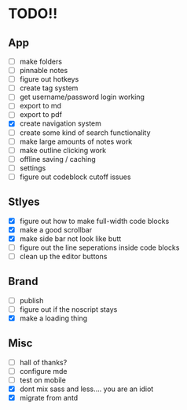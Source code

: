 # TODO!!

## App

- [ ] make folders
- [ ] pinnable notes
- [ ] figure out hotkeys
- [ ] create tag system
- [ ] get username/password login working
- [ ] export to md
- [ ] export to pdf
- [x] create navigation system
- [ ] create some kind of search functionality
- [ ] make large amounts of notes work
- [ ] make outline clicking work
- [ ] offline saving / caching
- [ ] settings
- [ ] figure out codeblock cutoff issues

## Stlyes

- [x] figure out how to make full-width code blocks
- [x] make a good scrollbar
- [x] make side bar not look like butt
- [ ] figure out the line seperations inside code blocks
- [ ] clean up the editor buttons

## Brand

- [ ] publish
- [ ] figure out if the noscript stays
- [x] make a loading thing

## Misc

- [ ] hall of thanks?
- [ ] configure mde
- [ ] test on mobile
- [x] dont mix sass and less.... you are an idiot
- [x] migrate from antd
